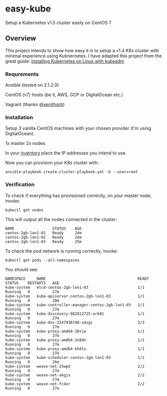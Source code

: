 # easy-kube
Setup a Kubernetes v1.5 cluster easily on CentOS 7

## Overview

This project intends to show how easy it is to setup a v1.4 K8s cluster with minimal experience using Kubnernetes. I have adapted this project from the great guide: [Installing Kubernetes on Linux with kubeadm](http://kubernetes.io/docs/getting-started-guides/kubeadm/)

### Requrements

Ansible (tested on 2.1.2.0)

CentOS (v7) hosts (be it, AWS, GCP or  DigitalOcean etc.)

Vagrant (thanks @[xenithorb](https://github.com/xenithorb))

### Installation

Setup 3 vanilla CentOS machines with your chosen provider (I'm using DigitalOcean).

1x master
2x nodes

In your [inventory](./inventories/main.ini) place the IP addresses you intend to use.

Now you can provision your K8s cluster with:

`ansible-playbook create-cluster-playbook.yml -b --user=root`

### Verification

To check if everything has provisioned correctly, on your master node, invoke:

`kubectl get nodes`

This will output all the nodes connected in the cluster:

```
NAME                 STATUS    AGE
centos-2gb-lon1-01   Ready     24m
centos-2gb-lon1-02   Ready     24m
centos-2gb-lon1-03   Ready     25m
```

To check the pod network is running correctly, invoke:

`kubectl get pods --all-namespaces`

You should see:

```
NAMESPACE     NAME                                         READY     STATUS    RESTARTS   AGE
kube-system   etcd-centos-2gb-lon1-03                      1/1       Running   0          27m
kube-system   kube-apiserver-centos-2gb-lon1-03            1/1       Running   0          28m
kube-system   kube-controller-manager-centos-2gb-lon1-03   1/1       Running   0          27m
kube-system   kube-discovery-982812725-ark01               1/1       Running   0          27m
kube-system   kube-dns-2247936740-s4zgc                    3/3       Running   0          27m
kube-system   kube-proxy-amd64-26tjw                       1/1       Running   0          27m
kube-system   kube-proxy-amd64-3n8dn                       1/1       Running   0          27m
kube-system   kube-proxy-amd64-kh8lo                       1/1       Running   0          27m
kube-system   kube-scheduler-centos-2gb-lon1-03            1/1       Running   0          26m
kube-system   weave-net-25wpd                              2/2       Running   0          27m
kube-system   weave-net-akgjx                              2/2       Running   0          27m
kube-system   weave-net-fc4or                              2/2       Running   0          27m
```

